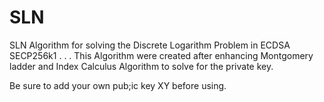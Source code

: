 # SLN
SLN Algorithm for solving the Discrete Logarithm Problem in ECDSA SECP256k1 
.
.
.
This Algorithm were created after enhancing Montgomery ladder and Index Calculus Algorithm to solve for the private key.

Be sure to add your own pub;ic key XY before using. 


